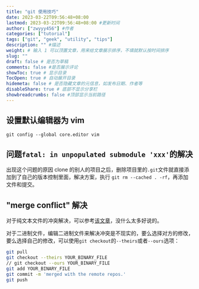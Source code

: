 ```yaml
---
title: "git 使用技巧"
date: 2023-03-22T09:56:48+08:00
lastmod: 2023-03-22T09:56:48+08:00 #更新时间
author: ["zwyyy456"] #作者
categories: ["tutorial"]
tags: ["git", "geek", "utility", "tips"]
description: "" #描述
weight: # 输入 1 可以顶置文章，用来给文章展示排序，不填就默认按时间排序
slug: ""
draft: false # 是否为草稿
comments: false #是否展示评论
showToc: true # 显示目录
TocOpen: true # 自动展开目录
hidemeta: false # 是否隐藏文章的元信息，如发布日期、作者等
disableShare: true # 底部不显示分享栏
showbreadcrumbs: false #顶部显示当前路径
---
```

## 设置默认编辑器为 vim
```
git config --global core.editor vim
```

## 问题`fatal: in unpopulated submodule 'xxx'`的解决
出现这个问题的原因 clone 的别人的项目之后，删除项目里的`.git`文件就直接添加到了自己的版本控制里面，解决方案，执行
`git rm --cached . -rf`，再添加文件和提交。

## "merge conflict" 解决
对于纯文本文件的冲突解决，可以参考[该文章](https://www.liaoxuefeng.com/wiki/896043488029600/900004111093344)，没什么太多好说的。

对于二进制文件，编辑二进制文件来解决冲突是不现实的，要么选择对方的修改，要么选择自己的修改，可以使用`git checkout`的`--theirs`或者`--ours`选项：
```sh
git pull
git checkout --theirs YOUR_BINARY_FILE
// git checkout --ours YOUR_BINARY_FILE
git add YOUR_BINARY_FILE
git commit -m 'merged with the remote repos.'
git push
```

